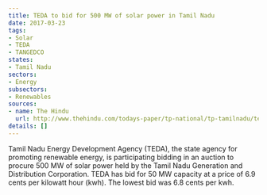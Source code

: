 ```yaml
---
title: TEDA to bid for 500 MW of solar power in Tamil Nadu
date: 2017-03-23
tags:
- Solar
- TEDA
- TANGEDCO
states:
- Tamil Nadu
sectors:
- Energy
subsectors:
- Renewables
sources:
- name: The Hindu
  url: http://www.thehindu.com/todays-paper/tp-national/tp-tamilnadu/teda-bids-for-50-mw-solar-power/article17530911.ece
details: []
---
```


Tamil Nadu Energy Development Agency (TEDA), the state agency for promoting renewable energy, is participating bidding in an auction to procure 500 MW of solar power held by the Tamil Nadu Generation and Distribution Corporation. TEDA has bid for 50 MW capacity at a price of 6.9 cents per kilowatt hour (kwh). The lowest bid was 6.8 cents per kwh.
